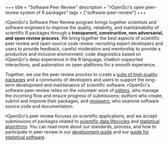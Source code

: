 +++
title = "Software Peer Review"
description = "rOpenSci's open peer-review system of R packages"
tags = ["software-peer-review"]
+++

rOpenSci's Software Peer Review program brings together scientists and software engineers to improve the quality, 
reliability, and maintainability of scientific R packages through a **transparent, constructive, non adversarial, and open review process**. We bring together the best aspects of scientific peer review and open-source code review: recruiting expert developers and users to provide feedback, careful moderation and mentorship to provide a productive and inclusive environment, code diagnostics based on rOpenSci's deep experience in the R language, chatbot-supported interactions, and automation on open platforms for a smooth experience.

Together, we use the peer review process to curate a [suite of high quality packages](/packages/) 
and a community of developers and users to support the long-term development and maintenance of scientific software. 
rOpenSci's software peer-review relies on the volunteer work of _[editors](#editors)_, 
who manage the incoming flow and ensure progress of submissions; _authors_ who create,
submit and improve their packages, 
and  *[reviewers](https://devguide.ropensci.org/softwarereview_intro.html#reviewers)*, 
who examine software source code and documentation.

rOpenSci's peer review focuses on scientific applications, 
and we accept submissions of packages related to [scientific data lifecycles](https://devguide.ropensci.org/softwarereview_policies.html#aims-and-scope) 
and [statistical algorithms](https://stats-devguide.ropensci.org/overview.html#overview-categories). 
You can read more about our standards, process, 
and how to participate in peer review in our [development guide](https://devguide.ropensci.org/index.html) 
and our [guide for statistical software](https://stats-devguide.ropensci.org/index.html).
